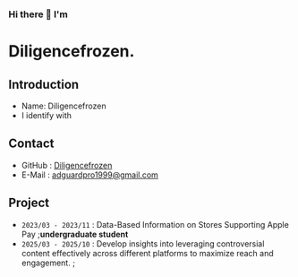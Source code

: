 ### Hi there 👋 I'm

<!--
**diligencefrozen/diligencefrozen** is a ✨ _special_ ✨ repository because its `README.md` (this file) appears on your GitHub profile.

Here are some ideas to get you started:

- 🔭 I’m currently working on ...
- 🌱 I’m currently learning ...
- 👯 I’m looking to collaborate on ...
- 🤔 I’m looking for help with ...
- 💬 Ask me about ...
- 📫 How to reach me: ...
- 😄 Pronouns: ...
- ⚡ Fun fact: ...
-->

# Diligencefrozen.

## Introduction

- Name: Diligencefrozen
- I identify with


## Contact

- GitHub : [Diligencefrozen](https://github.com/diligencefrozen)
- E-Mail : [adguardpro1999@gmail.com](mailto:adguardpro1999@gmail.com)

     
## Project

- `2023/03 - 2023/11` : Data-Based Information on Stores Supporting Apple Pay ;**undergraduate student**
- `2025/03 - 2025/10` : Develop insights into leveraging controversial content effectively across different platforms to maximize reach and engagement. ;
